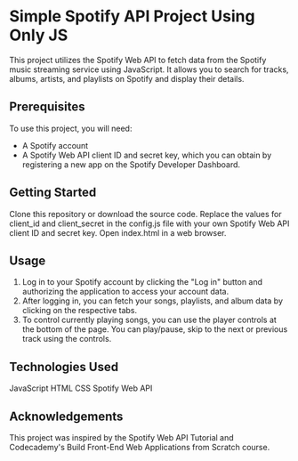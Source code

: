 # Simple Spotify API Project Using Only JS
This project utilizes the Spotify Web API to fetch data from the Spotify music streaming service using JavaScript. It allows you to search for tracks, albums, artists, and playlists on Spotify and display their details.

## Prerequisites
To use this project, you will need:

- A Spotify account
- A Spotify Web API client ID and secret key, which you can obtain by registering a new app on the Spotify Developer Dashboard.
## Getting Started
Clone this repository or download the source code.
Replace the values for client_id and client_secret in the config.js file with your own Spotify Web API client ID and secret key.
Open index.html in a web browser.
## Usage
1. Log in to your Spotify account by clicking the "Log in" button and authorizing the application to access your account data.
2. After logging in, you can fetch your songs, playlists, and album data by clicking on the respective tabs.
3. To control currently playing songs, you can use the player controls at the bottom of the page. You can play/pause, skip to the next or previous track using the controls.
## Technologies Used
JavaScript
HTML
CSS
Spotify Web API
## Acknowledgements
This project was inspired by the Spotify Web API Tutorial and Codecademy's Build Front-End Web Applications from Scratch course.